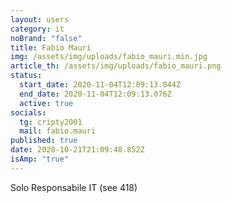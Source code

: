 ```yaml
---
layout: users
category: it
noBrand: "false"
title: Fabio Mauri
img: /assets/img/uploads/fabio_mauri.min.jpg
article_th: /assets/img/uploads/fabio_mauri.png
status:
  start_date: 2020-11-04T12:09:13.044Z
  end_date: 2020-11-04T12:09:13.076Z
  active: true
socials:
  tg: cripty2001
  mail: fabio.mauri
published: true
date: 2020-10-21T21:09:48.852Z
isAmp: "true"
---
```

Solo Responsabile IT (see 418)